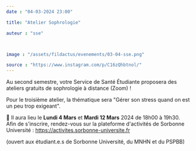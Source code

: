 ```yaml
---
date : "04-03-2024 23:00"

title: "Atelier Sophrologie"

auteur : "sse"



image : "/assets/fildactus/evenements/03-04-sse.png"

source : "https://www.instagram.com/p/C16zQhbtnol/"
---
```


Au second semestre, votre Service de Santé Étudiante proposera des ateliers gratuits de sophrologie à distance (Zoom) !

Pour le troisième atelier, la thématique sera "Gérer son stress quand on est un peu trop exigeant".

📆 Il aura lieu le __Lundi 4 Mars__ et __Mardi 12 Mars__ 2024 de 18h00 à 19h30.  
Afin de s'inscrire, rendez-vous sur la plateforme d'activités de Sorbonne Université : https://activites.sorbonne-universite.fr

(ouvert aux étudiant.e.s de Sorbonne Université, du MNHN et du PSPBB)
